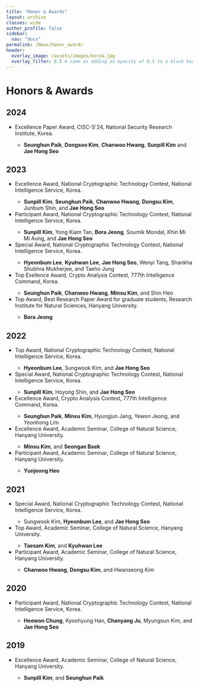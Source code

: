```yaml
---
title: "Honer & Awards"
layout: archive
classes: wide
author_profile: false
sidebar:
  nav: "docs"
permalink: /News/honor_award/
header:
  overlay_image: /assets/images/korea.jpg
  overlay_filter: 0.5 # same as adding an opacity of 0.5 to a black background
---
```

# Honors & Awards

## 2024
<ul type="square">
  <li> Excellence Paper Award, CISC-S'24, National Security Research Institute, Korea.</li>
  <ul type="-">
    <li><b>Seunghun Paik</b>, <b>Dongsoo Kim</b>, <b>Chanwoo Hwang</b>, <b>Sunpill Kim</b> and <b>Jae Hong Seo</b></li>
  </ul>  
</ul>

## 2023
<ul type="square">
<li>Excellence Award, National Cryptographic Technology Contest, National Intelligence Service, Korea.</li>
  <ul type="-">
    <li><b>Sunpill Kim</b>, <b>Seunghun Paik</b>, <b>Chanwoo Hwang</b>, <b>Dongsu Kim</b>, Junbum Shin, and <b>Jae Hong Seo</b></li>
  </ul>  
<li>Participant Award, National Cryptographic Technology Contest, National Intelligence Service, Korea.</li>
<ul type="-">
    <li><b>Sunpill Kim</b>, Yong Kiam Tan, <b>Bora Jeong</b>, Soumik Mondal, Khin Mi Mi Aung, and <b>Jae Hong Seo</b></li>
  </ul>
<li>Special Award, National Cryptographic Technology Contest, National Intelligence Service, Korea.</li>
<ul type="-">
    <li><b>Hyeonbum Lee</b>, <b>Kyuhwan Lee</b>, <b>Jae Hong Seo</b>, Wenyi Tang, Shankha Shubhra Mukherjee, and Taeho Jung</li>
</ul>  
<li>Top Exellence Award, Crypto Analysis Contest, 777th Intelligence Command, Korea.</li>
<ul type="-">
    <li><b>Seunghun Paik</b>, <b>Chanwoo Hwang</b>, <b>Minsu Kim</b>, and Shin Heo</li>
</ul>
<li>Top Award, Best Research Paper Award for graduate students, Research Institute for Natural Sciences, Hanyang University.</li>
<ul type="-">
    <li><b>Bora Jeong</b></li>
</ul>
</ul>

## 2022
<ul type = "square">
<li>Top Award, National Cryptographic Technology Contest, National Intelligence Service, Korea.</li>
<ul type="-">
    <li><b>Hyeonbum Lee</b>, Sungwook Kim, and <b>Jae Hong Seo</b></li>
</ul>   
<li>Special Award, National Cryptographic Technology Contest, National Intelligence Service, Korea.</li>
<ul type="-">
    <li><b>Sunpill Kim</b>, Hoyong Shin, and <b>Jae Hong Seo</b></li>
</ul>   
<li>Excellence Award, Crypto Analysis Contest, 777th Intelligence Command, Korea.</li>
<ul type="-">
    <li><b>Seunghun Paik</b>, <b>Minsu Kim</b>, Hyungjun Jang, Yewon Jeong, and Yeonhong Lim</li>
</ul>     
<li>Excellence Award, Academic Seminar, College of Natural Science, Hanyang University.</li>
<ul type="-">
    <li><b>Minsu Kim</b>, and <b>Seongae Baek</b></li>
</ul>   
<li>Participant Award, Academic Seminar, College of Natural Science, Hanyang University.</li>
<ul type="-">
    <li><b>Yunjeong Heo</b></li>
</ul>   
</ul>

## 2021
<ul type = "square">
<li>Special Award, National Cryptographic Technology Contest, National Intelligence Service, Korea.</li>
<ul type="-">
    <li>Sungwook Kim, <b>Hyeonbum Lee</b>, and <b>Jae Hong Seo</b></li>
</ul>    
<li>Top Award, Academic Seminar, College of Natural Science, Hanyang University.</li>
<ul type="-">
    <li><b>Taesam Kim</b>, and <b>Kyuhwan Lee</b></li>
</ul>    
<li>Participant Award, Academic Seminar, College of Natural Science, Hanyang University.</li>
<ul type="-">
    <li><b>Chanwoo Hwang</b>, <b>Dongsu Kim</b>, and Hwanseong Kim</li>
</ul>    
</ul>

## 2020
<ul type = "square">
<li>Participant Award, National Cryptographic Technology Contest, National Intelligence Service, Korea.</li>
<ul type="-">
    <li><b>Heewon Chung</b>, Kyoohyung Han, <b>Chanyang Ju</b>, Myungsun Kim, and <b>Jae Hong Seo</b></li>
</ul>  
</ul>

## 2019
<ul type = "square">
<li>Excellence Award, Academic Seminar, College of Natural Science, Hanyang University.</li>
<ul type="-">
    <li><b>Sunpill Kim</b>, and <b>Seunghun Paik</b></li>
</ul>  
</ul>
